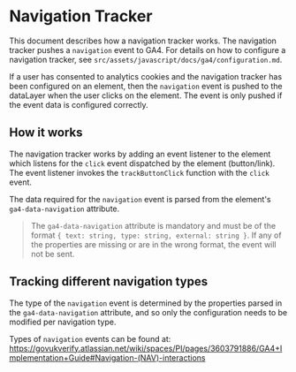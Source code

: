 # Navigation Tracker

This document describes how a navigation tracker works. The navigation tracker pushes a `navigation` event to GA4. For details on
how to configure a navigation tracker, see `src/assets/javascript/docs/ga4/configuration.md`. 

If a user has consented to analytics cookies and the navigation tracker has been configured on an element, then the 
`navigation` event is pushed to the dataLayer when the user clicks on the element. The event is only pushed if the event data is configured correctly.

## How it works

The navigation tracker works by adding an event listener to the element which listens for the `click` event dispatched by the
element (button/link). The event listener invokes the `trackButtonClick` function with the `click` event.

The data required for the `navigation` event is parsed from the element's `ga4-data-navigation` attribute.

> The `ga4-data-navigation` attribute is mandatory and must be of the format `{ text: string, type: string, external: string }`.
> If any of the properties are missing or are in the wrong format, the event will not be sent.

## Tracking different navigation types

The type of the `navigation` event is determined by the properties parsed in the `ga4-data-navigation` attribute, and so only the configuration needs
to be modified per navigation type.

Types of `navigation` events can be found at: https://govukverify.atlassian.net/wiki/spaces/PI/pages/3603791886/GA4+Implementation+Guide#Navigation-(NAV)-interactions